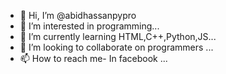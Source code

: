 - 👋 Hi, I’m @abidhassanpypro
- 👀 I’m interested in programming... 
- 🌱 I’m currently learning HTML,C++,Python,JS...
- 💞️ I’m looking to collaborate on programmers  ...
- 📫 How to reach me- In facebook ...

<!---
abidhassanpypro/abidhassanpypro is a ✨ special ✨ repository because its `README.md` (this file) appears on your GitHub profile.
You can click the Preview link to take a look at your changes.
--->

